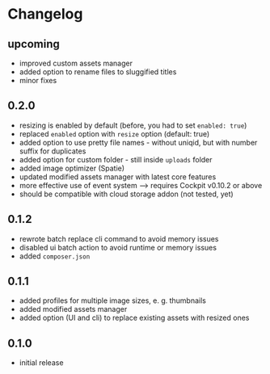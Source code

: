 # Changelog

## upcoming

* improved custom assets manager
* added option to rename files to sluggified titles
* minor fixes

## 0.2.0

* resizing is enabled by default (before, you had to set `enabled: true`)
* replaced `enabled` option with `resize` option (default: true)
* added option to use pretty file names - without uniqid, but with number suffix for duplicates
* added option for custom folder - still inside `uploads` folder
* added image optimizer (Spatie)
* updated modified assets manager with latest core features
* more effective use of event system --> requires Cockpit v0.10.2 or above
* should be compatible with cloud storage addon (not tested, yet)

## 0.1.2

* rewrote batch replace cli command to avoid memory issues
* disabled ui batch action to avoid runtime or memory issues
* added `composer.json`

## 0.1.1

* added profiles for multiple image sizes, e. g. thumbnails
* added modified assets manager
* added option (UI and cli) to replace existing assets with resized ones

## 0.1.0

* initial release
